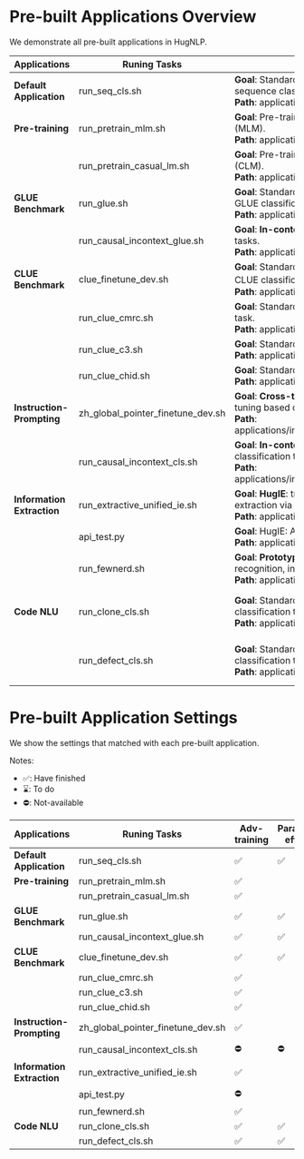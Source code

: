 # Pre-built Applications Overview

We demonstrate all pre-built applications in HugNLP.

| **Applications** | **Runing Tasks** | **Task Notes** | **PLM Models** | **Documents** |
| --- | --- | --- | --- | --- |
| **Default Application** | run_seq_cls.sh | **Goal**: Standard **Fine-tuning** or **Prompt-tuning** for sequence classification on user-defined dataset. <br> **Path**: applications/default_applications | BERT, RoBERTa, DeBERTa | [click](./default_tasks/default_sequence_classification.md) |
| **Pre-training** | run_pretrain_mlm.sh | **Goal**: Pre-training via **Masked Language Modeling** (MLM). <br> **Path**: applications/pretraining/ | BERT, RoBERTa | [click](./pretraining/Masked%20LM%20for%20Continual%20Pre-training.md) |
|  | run_pretrain_casual_lm.sh | **Goal**: Pre-training via **Causal Language Modeling** (CLM). <br> **Path**: applications/pretraining | BERT, RoBERTa | [click](./pretraining/Causal%20LM%20for%20Continual%20Pre-training.md) |
| **GLUE Benchmark** | run_glue.sh | **Goal**: Standard **Fine-tuning** or **Prompt-tuning** for GLUE classification tasks. <br> **Path**: applications/benchmark/glue | BERT, RoBERTa, DeBERTa |  |
|  | run_causal_incontext_glue.sh | **Goal**: **In-context learning** for GLUE classification tasks. <br> **Path**: applications/benchmark/glue | GPT-2 |  |
| **CLUE Benchmark** | clue_finetune_dev.sh | **Goal**: Standard **Fine-tuning** and **Prompt-tuning** for CLUE classification task。 <br> **Path**: applications/benchmark/clue | BERT, RoBERTa, DeBERTa |  |
|  | run_clue_cmrc.sh | **Goal**: Standard **Fine-tuning** for CLUE CMRC2018 task. <br> **Path**: applications/benchmark/cluemrc | BERT, RoBERTa, DeBERTa |  |
|  | run_clue_c3.sh | **Goal**: Standard **Fine-tuning** for CLUE C3 task. <br> **Path**: applications/benchmark/cluemrc | BERT, RoBERTa, DeBERTa |  |
|  | run_clue_chid.sh | **Goal**: Standard **Fine-tuning** for CLUE CHID task. <br> **Path**: applications/benchmark/cluemrc | BERT, RoBERTa, DeBERTa |  |
| **Instruction-Prompting** | zh_global_pointer_finetune_dev.sh | **Goal**: **Cross-task training** via extractive Instruction-tuning based on Global Pointer model. <br> **Path**: applications/instruction_prompting/chinese_instruction | BERT, RoBERTa, DeBERTa | [click](./instruction_prompting/instruction_tuning.md) |
|  | run_causal_incontext_cls.sh | **Goal**: **In-context learning** for user-defined classification tasks. <br> **Path**: applications/instruction_prompting/incontext_learning | GPT-2 | [click](./instruction_prompting/incontext_learning_for_cls.md) |
| **Information Extraction** | run_extractive_unified_ie.sh | **Goal**: **HugIE**: training a unified chinese information extraction via extractive instruction-tuning. <br> **Path**: applications/information_extraction/HugIE | BERT, RoBERTa, DeBERTa | [click](./information_extraction/HugIE.md) |
|  | api_test.py | **Goal**: HugIE: API test. <br> **Path**: applications/information_extraction/HugIE | - | [click](./information_extraction/HugIE.md) |
|  | run_fewnerd.sh | **Goal**: **Prototypical learning** for named entity recognition, including SpanProto, TokenProto <br> **Path**: applications/information_extraction/fewshot_ner | BERT |  |
| **Code NLU** | run_clone_cls.sh | **Goal**: Standard **Fine-tuning** for code clone classification task. <br> **Path**: applications/code/code_clone | CodeBERT, CodeT5, GraphCodeBERT, PLBART |  |
|  | run_defect_cls.sh | **Goal**: Standard **Fine-tuning** for code defect classification task. <br> **Path**: applications/code/code_defect | CodeBERT, CodeT5, GraphCodeBERT, PLBART |  |




# Pre-built Application Settings

We show the settings that matched with each pre-built application.

Notes:
- ✅: Have finished
- ⌛️: To do
- ⛔️: Not-available

| **Applications** | **Runing Tasks** | **Adv-training** | **Parameter-efficient** | **Pattern-Verbalizer** | **Instruction-Prompting** | **Self-training** | **Calibration** |
| --- | --- | --- | --- | --- | --- | --- | --- |
| **Default Application** | run_seq_cls.sh | ✅ | ✅ | ✅ |   |   |   |
| **Pre-training** | run_pretrain_mlm.sh | ✅ |  |  |  |   |
|  | run_pretrain_casual_lm.sh | ✅ |  |  |  |  |   |   |
| **GLUE Benchmark** | run_glue.sh | ✅ | ✅ | ✅ |  |  |   |   |
|  | run_causal_incontext_glue.sh | ✅ | ✅ | ✅ | ✅ |  |  ✅ |
| **CLUE Benchmark** | clue_finetune_dev.sh | ✅ | ✅ | ✅ |  |  |   |   |
|  | run_clue_cmrc.sh | ✅ |  |  |  |  |   |   |
|  | run_clue_c3.sh | ✅ |  |  |  |  |   |   |
|  | run_clue_chid.sh | ✅ |  |  |  |  |   |   |
| **Instruction-Prompting** | zh_global_pointer_finetune_dev.sh | ✅ |  | ✅ | ✅ |  |   |   |
|  | run_causal_incontext_cls.sh | ⛔️ | ⛔️ | ✅ | ✅ |   | ✅ |   |
| **Information Extraction** | run_extractive_unified_ie.sh | ✅ |  |  |  |  |   |   |
|  | api_test.py | ⛔️ |  |  |  |  |   |   |
|  | run_fewnerd.sh | ✅ |  |  |  |  |   |   |
| **Code NLU** | run_clone_cls.sh | ✅ | ✅ |  |  |  |   |   |
|  | run_defect_cls.sh | ✅ | ✅ |  |  |  |   |   |
